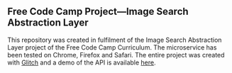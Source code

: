 ## Free Code Camp Project—Image Search Abstraction Layer

This repository was created in fulfilment of the Image Search Abstraction Layer project of the Free Code Camp Curriculum.  The microservice has been tested on Chrome, Firefox and Safari.  The entire project was created with [Glitch](https://glitch.com/about) and a demo of the API is available [here](https://honmanyau-image-search-api.glitch.me).
